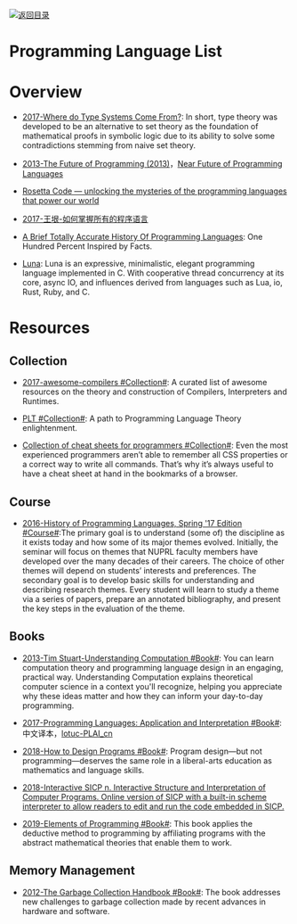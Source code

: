 [![返回目录](https://user-images.githubusercontent.com/5803001/38079637-ff0abcf0-3371-11e8-9b76-ad651620afc7.jpg)](https://github.com/wx-chevalier/Awesome-Lists)

# Programming Language List

# Overview

- [2017-Where do Type Systems Come From?](http://blog.felipe.rs/2017/07/07/where-do-type-systems-come-from/): In short, type theory was developed to be an alternative to set theory as the foundation of mathematical proofs in symbolic logic due to its ability to solve some contradictions stemming from naive set theory.

* [2013-The Future of Programming (2013)](http://worrydream.com/dbx/)，[Near Future of Programming Languages](http://dev.stephendiehl.com/nearfuture.pdf)

- [Rosetta Code — unlocking the mysteries of the programming languages that power our world](https://medium.freecodecamp.com/rosetta-code-unlocking-the-mysteries-of-the-programming-languages-that-power-our-world-300b787d8401#.phi7tdwd1)

* [2017-王垠-如何掌握所有的程序语言](http://www.yinwang.org/blog-cn/2017/07/06/master-pl)

* [A Brief Totally Accurate History Of Programming Languages](http://t.cn/RHuzOGO): One Hundred Percent Inspired by Facts.

* [Luna](https://github.com/tj/luna): Luna is an expressive, minimalistic, elegant programming language implemented in C. With cooperative thread concurrency at its core, async IO, and influences derived from languages such as Lua, io, Rust, Ruby, and C.

# Resources

## Collection

- [2017-awesome-compilers #Collection#](https://github.com/aalhour/awesome-compilers): A curated list of awesome resources on the theory and construction of Compilers, Interpreters and Runtimes.

- [PLT #Collection#](https://github.com/steshaw/plt): A path to Programming Language Theory enlightenment.

- [Collection of cheat sheets for programmers #Collection#](https://hownot2code.com/2016/09/29/collection-of-cheat-sheets-for-programmers/): Even the most experienced programmers aren’t able to remember all CSS properties or a correct way to write all commands. That’s why it’s always useful to have a cheat sheet at hand in the bookmarks of a browser.

## Course

- [2016-History of Programming Languages, Spring '17 Edition #Course#](https://github.com/nuprl/hopl-s2017):The primary goal is to understand (some of) the discipline as it exists today and how some of its major themes evolved. Initially, the seminar will focus on themes that NUPRL faculty members have developed over the many decades of their careers. The choice of other themes will depend on students’ interests and preferences. The secondary goal is to develop basic skills for understanding and describing research themes. Every student will learn to study a theme via a series of papers, prepare an annotated bibliography, and present the key steps in the evaluation of the theme.

## Books

- [2013-Tim Stuart-Understanding Computation #Book#](http://computationbook.com/): You can learn computation theory and programming language design in an engaging, practical way. Understanding Computation explains theoretical computer science in a context you'll recognize, helping you appreciate why these ideas matter and how they can inform your day-to-day programming.

- [2017-Programming Languages: Application and Interpretation #Book#](http://cs.brown.edu/courses/cs173/2012/book/index.html): 中文译本，[lotuc-PLAI_cn](https://github.com/lotuc/PLAI-cn)

- [2018-How to Design Programs #Book#](https://htdp.org/2018-01-06/Book/index.html): Program design—but not programming—deserves the same role in a liberal-arts education as mathematics and language skills.

- [2018-Interactive SICP n. Interactive Structure and Interpretation of Computer Programs. Online version of SICP with a built-in scheme interpreter to allow readers to edit and run the code embedded in SICP.](https://xuanji.appspot.com/isicp/)

- [2019-Elements of Programming #Book#](http://elementsofprogramming.com): This book applies the deductive method to programming by affiliating programs with the abstract mathematical theories that enable them to work.

## Memory Management

- [2012-The Garbage Collection Handbook #Book#](http://gchandbook.org): The book addresses new challenges to garbage collection made by recent advances in hardware and software.
